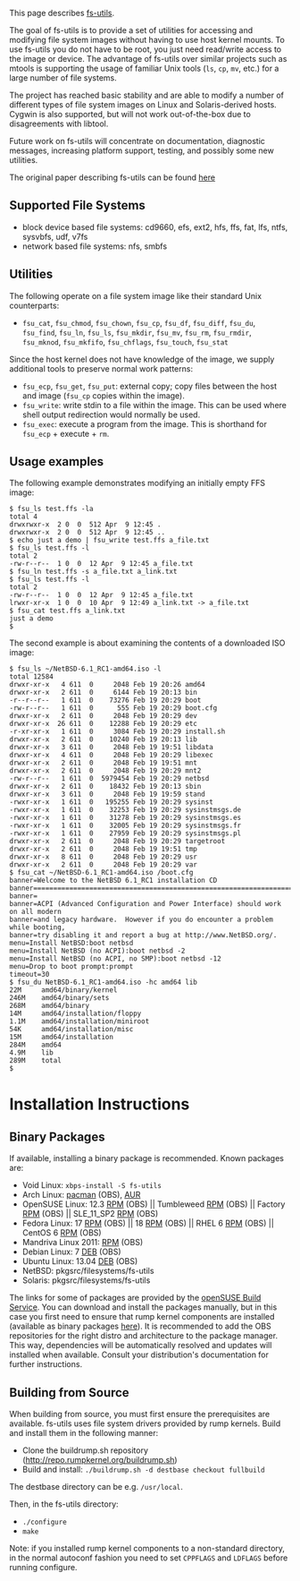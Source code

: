 This page describes [fs-utils](http://repo.rumpkernel.org/fs-utils).

The goal of fs-utils is to provide a set of utilities for accessing and
modifying file system images without having to use host kernel mounts.
To use fs-utils you do not have to be root, you just need read/write
access to the image or device.  The advantage of fs-utils over similar
projects such as mtools is supporting the usage of familiar Unix tools
(`ls`, `cp`, `mv`, etc.) for a large number of file systems.

The project has reached basic stability and are able to modify a number
of different types of file system images on Linux and Solaris-derived
hosts.  Cygwin is also supported, but will not work out-of-the-box due
to disagreements with libtool.

Future work on fs-utils will concentrate on documentation, diagnostic
messages, increasing platform support, testing, and possibly some new
utilities.

The original paper describing fs-utils can be found [here](https://www.netbsd.org/~stacktic/ebc09_fs-utils_paper.pdf)

Supported File Systems
----------------------
- block device based file systems: cd9660, efs, ext2, hfs, ffs, fat, lfs, ntfs, sysvbfs, udf, v7fs
- network based file systems: nfs, smbfs

Utilities
---------

The following operate on a file system image like their standard Unix
counterparts:

- `fsu_cat`, `fsu_chmod`, `fsu_chown`, `fsu_cp`, `fsu_df`, `fsu_diff`, `fsu_du`, `fsu_find`, `fsu_ln`, `fsu_ls`, `fsu_mkdir`, `fsu_mv`, `fsu_rm`, `fsu_rmdir`, `fsu_mknod`, `fsu_mkfifo`, `fsu_chflags`, `fsu_touch`, `fsu_stat`

Since the host kernel does not have knowledge of the image, we supply
additional tools to preserve normal work patterns:

- `fsu_ecp`, `fsu_get`, `fsu_put`: external copy; copy files between the host and image (`fsu_cp` copies within the image).
- `fsu_write`: write stdin to a file within the image.  This can be used where shell output redirection would normally be used.
- `fsu_exec`: execute a program from the image.  This is shorthand for `fsu_ecp` + execute + `rm`.

Usage examples
--------------

The following example demonstrates modifying an initially empty FFS image:

    $ fsu_ls test.ffs -la
    total 4
    drwxrwxr-x  2 0  0  512 Apr  9 12:45 .
    drwxrwxr-x  2 0  0  512 Apr  9 12:45 ..
    $ echo just a demo | fsu_write test.ffs a_file.txt
    $ fsu_ls test.ffs -l
    total 2
    -rw-r--r--  1 0  0  12 Apr  9 12:45 a_file.txt
    $ fsu_ln test.ffs -s a_file.txt a_link.txt
    $ fsu_ls test.ffs -l
    total 2
    -rw-r--r--  1 0  0  12 Apr  9 12:45 a_file.txt
    lrwxr-xr-x  1 0  0  10 Apr  9 12:49 a_link.txt -> a_file.txt
    $ fsu_cat test.ffs a_link.txt
    just a demo
    $ 

The second example is about examining the contents of a downloaded ISO image:

    $ fsu_ls ~/NetBSD-6.1_RC1-amd64.iso -l
    total 12584
    drwxr-xr-x   4 611  0     2048 Feb 19 20:26 amd64
    drwxr-xr-x   2 611  0     6144 Feb 19 20:13 bin
    -r--r--r--   1 611  0    73276 Feb 19 20:29 boot
    -rw-r--r--   1 611  0      555 Feb 19 20:29 boot.cfg
    drwxr-xr-x   2 611  0     2048 Feb 19 20:29 dev
    drwxr-xr-x  26 611  0    12288 Feb 19 20:29 etc
    -r-xr-xr-x   1 611  0     3084 Feb 19 20:29 install.sh
    drwxr-xr-x   2 611  0    10240 Feb 19 20:13 lib
    drwxr-xr-x   3 611  0     2048 Feb 19 19:51 libdata
    drwxr-xr-x   4 611  0     2048 Feb 19 20:29 libexec
    drwxr-xr-x   2 611  0     2048 Feb 19 19:51 mnt
    drwxr-xr-x   2 611  0     2048 Feb 19 20:29 mnt2
    -rw-r--r--   1 611  0  5979454 Feb 19 20:29 netbsd
    drwxr-xr-x   2 611  0    18432 Feb 19 20:13 sbin
    drwxr-xr-x   3 611  0     2048 Feb 19 19:59 stand
    -rwxr-xr-x   1 611  0   195255 Feb 19 20:29 sysinst
    -rwxr-xr-x   1 611  0    32253 Feb 19 20:29 sysinstmsgs.de
    -rwxr-xr-x   1 611  0    31278 Feb 19 20:29 sysinstmsgs.es
    -rwxr-xr-x   1 611  0    32005 Feb 19 20:29 sysinstmsgs.fr
    -rwxr-xr-x   1 611  0    27959 Feb 19 20:29 sysinstmsgs.pl
    drwxr-xr-x   2 611  0     2048 Feb 19 20:29 targetroot
    drwxr-xr-x   2 611  0     2048 Feb 19 19:51 tmp
    drwxr-xr-x   8 611  0     2048 Feb 19 20:29 usr
    drwxr-xr-x   2 611  0     2048 Feb 19 20:29 var
    $ fsu_cat ~/NetBSD-6.1_RC1-amd64.iso /boot.cfg
    banner=Welcome to the NetBSD 6.1_RC1 installation CD
    banner================================================================================
    banner=
    banner=ACPI (Advanced Configuration and Power Interface) should work on all modern
    banner=and legacy hardware.  However if you do encounter a problem while booting,
    banner=try disabling it and report a bug at http://www.NetBSD.org/.
    menu=Install NetBSD:boot netbsd
    menu=Install NetBSD (no ACPI):boot netbsd -2
    menu=Install NetBSD (no ACPI, no SMP):boot netbsd -12
    menu=Drop to boot prompt:prompt
    timeout=30
    $ fsu_du NetBSD-6.1_RC1-amd64.iso -hc amd64 lib
    22M     amd64/binary/kernel
    246M    amd64/binary/sets
    268M    amd64/binary
    14M     amd64/installation/floppy
    1.1M    amd64/installation/miniroot
    54K     amd64/installation/misc
    15M     amd64/installation
    284M    amd64
    4.9M    lib
    289M    total
    $ 

Installation Instructions
=========================

Binary Packages
---------------

If available, installing a binary package is recommended.
Known packages are:

* Void Linux: `xbps-install -S fs-utils`
* Arch Linux: [pacman](https://build.opensuse.org/package/binaries/home:staal1978/fs-utils?repository=Arch_Core) (OBS), [AUR](https://aur.archlinux.org/packages/netbsd-fs-utils-git/)
* OpenSUSE Linux:
12.3 [RPM](https://build.opensuse.org/package/binaries/home:staal1978/fs-utils?repository=openSUSE_12.3) (OBS)
|| Tumbleweed [RPM](https://build.opensuse.org/package/binaries/home:staal1978/fs-utils?repository=openSUSE_Factory) (OBS)
|| Factory [RPM](https://build.opensuse.org/package/binaries/home:staal1978/fs-utils?repository=openSUSE_Factory) (OBS)
|| SLE_11_SP2 [RPM](https://build.opensuse.org/package/binaries/home:staal1978/fs-utils?repository=SLE_11_SP2) (OBS)
* Fedora Linux:
17 [RPM](https://build.opensuse.org/package/binaries/home:staal1978/fs-utils?repository=Fedora_17) (OBS)
|| 18 [RPM](https://build.opensuse.org/package/binaries/home:staal1978/fs-utils?repository=Fedora_18) (OBS)
|| RHEL 6 [RPM](https://build.opensuse.org/package/binaries/home:staal1978/fs-utils?repository=RedHat_RHEL-6) (OBS)
|| CentOS 6 [RPM](https://build.opensuse.org/package/binaries/home:staal1978/fs-utils?repository=CentOS_CentOS-6) (OBS)
* Mandriva Linux 2011: [RPM](https://build.opensuse.org/package/binaries/home:staal1978/fs-utils?repository=Mandriva_2011) (OBS)
* Debian Linux:
7 [DEB](https://build.opensuse.org/package/binaries/home:staal1978/fs-utils?repository=Debian_7.0) (OBS)
* Ubuntu Linux:
13.04 [DEB](https://build.opensuse.org/package/binaries/home:staal1978/fs-utils?repository=xUbuntu_13.04) (OBS)
* NetBSD: pkgsrc/filesystems/fs-utils
* Solaris: pkgsrc/filesystems/fs-utils

The links for some of packages are provided by the
[openSUSE Build Service](https://build.opensuse.org/package/show?package=rump&project=home%3Astaal1978).
You can download and install the packages manually, but in this case you
first need to ensure that rump kernel components are installed
(available as binary packages
[here](http://repo.rumpkernel.org/buildrump.sh)).
It is recommended to add the OBS repositories for the right distro
and architecture to the package manager. This way, dependencies will
be automatically resolved and updates will installed when available.
Consult your distribution's documentation for further instructions.


Building from Source
--------------------

When building from source, you must first ensure the prerequisites are
available.  fs-utils uses file system drivers provided by rump kernels.
Build and install them in the following manner:

- Clone the buildrump.sh repository (http://repo.rumpkernel.org/buildrump.sh)
- Build and install: `./buildrump.sh -d destbase checkout fullbuild`

The destbase directory can be e.g. `/usr/local`.

Then, in the fs-utils directory:

* `./configure`
* `make`

Note: if you installed rump kernel components to a non-standard directory,
in the normal autoconf fashion you need to set `CPPFLAGS` and `LDFLAGS`
before running configure.
